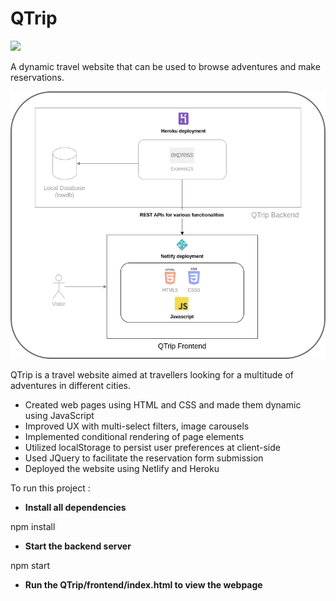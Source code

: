 #
# **QTrip**

![](RackMultipart20210525-4-rk80x5_html_237499165a11f2b9.gif)

A dynamic travel website that can be used to browse adventures and make reservations.


![Qtrip Architecture diagram](https://github.com/maverickRajeev/QTrip/blob/main/Qtrip%20architecture.png?raw=true)


QTrip is a travel website aimed at travellers looking for a multitude of adventures in different cities.

- Created web pages using HTML and CSS and made them dynamic using JavaScript
- Improved UX with multi-select filters, image carousels
- Implemented conditional rendering of page elements
- Utilized localStorage to persist user preferences at client-side
- Used JQuery to facilitate the reservation form submission
- Deployed the website using Netlify and Heroku

To run this project :

- **Install all dependencies**

npm install

- **Start the backend server**

npm start

- **Run the QTrip/frontend/index.html to view the webpage**


